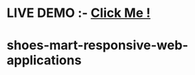 # LIVE DEMO :- <a href="https://vivekshoes.ccbp.tech/">Click Me !</a>
# shoes-mart-responsive-web-applications
